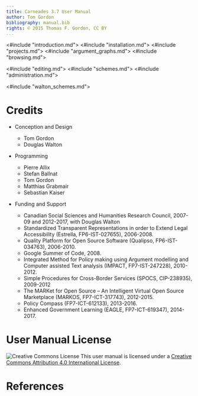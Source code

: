 ```yaml
---
title: Carneades 3.7 User Manual
author: Tom Gordon
bibliography: manual.bib
rights: © 2015 Thomas F. Gordon, CC BY
...
```


<#include "introduction.md">
<#include "installation.md">
<#include "projects.md">
<#include "argument_graphs.md">
<#include "browsing.md">
<!--
include "opinions.md" 
include "policy_analysis.md"
-->
<#include "editing.md">
<#include "schemes.md">
<#include "administration.md">
<!--
include "scenarios.md"
-->
<#include "walton_schemes.md">

# Credits

- Conception and Design

	- Tom Gordon
	- Douglas Walton

- Programming

	- Pierre Allix
	- Stefan Ballnat
	- Tom Gordon
	- Matthias Grabmair
    - Sebastian Kaiser

- Funding and Support

    - Canadian Social Sciences and Humanities Research Council, 2007-09
      and 2012-2017, with Douglas Walton
	- Standardized Transparent Representations in order to Extend
      Legal Accessibility (Estrella, FP6-IST-027655), 2006-2008.
	- Quality Platform for Open Source Software (Qualipso,
      FP6-IST-034763), 2006-2010.
    - Google Summer of Code, 2008.
	- Integrated Method for Policy making using Argument modelling and
      Computer assisted Text analysis (IMPACT, FP7-IST-247228),
      2010-2012.
    - Simple Procedures for Cross-Border Services (SPOCS, CIP-238935),
      2009-2012
	- The MARKet for Open Source – An Intelligent Virtual Open Source
      Marketplace (MARKOS, FP7-ICT-317743), 2012-2015.
    - Policy Compass (FP7-ICT-612133), 2013-2016.
    - Enhanced Government Learning (EAGLE, FP7-ICT-619347), 2014-2017.

# User Manual License

![Creative Commons License](https://i.creativecommons.org/l/by/4.0/88x31.png) This user manual is licensed under a
[Creative Commons Attribution 4.0 International License](http://creativecommons.org/licenses/by/4.0/).

# References
